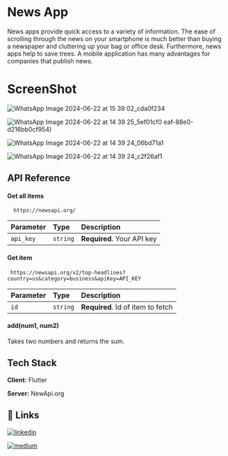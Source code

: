 
# News App

News apps provide quick access to a variety of information. The ease of scrolling through the news on your smartphone is much better than buying a newspaper and cluttering up your bag or office desk. Furthermore, news apps help to save trees. A mobile application has many advantages for companies that publish news.

# ScreenShot
![WhatsApp Image 2024-06-22 at 15 39 02_cda0f234](https://github.com/CodingWithParas/NewsApp_with_flutter/assets/173163553/efaef64b-536e-4)

![WhatsApp Image 2024-06-22 at 14 39 25_5ef01cf0](https://github.com/CodingWithParas/NewsApp_with_flutter/assets/173163553/7e975e09-0d59-4ec9-86bf-3795edaafd17)
eaf-88e0-d216bb0cf954)

![WhatsApp Image 2024-06-22 at 14 39 24_06bd71a1](https://github.com/CodingWithParas/NewsApp_with_flutter/assets/173163553/0f17bdcc-31f0-4d29-bd2a-0a023ddbff64)

![WhatsApp Image 2024-06-22 at 14 39 24_c2f26af1](https://github.com/CodingWithParas/NewsApp_with_flutter/assets/173163553/fcf488c1-aa7a-4df3-a83a-48476edb80b2)

## API Reference

#### Get all items

```http
  https://newsapi.org/
```

| Parameter | Type     | Description                |
| :-------- | :------- | :------------------------- |
| `api_key` | `string` | **Required**. Your API key |

#### Get item

```http
 https://newsapi.org/v2/top-headlines?country=us&category=business&apiKey=API_KEY
```

| Parameter | Type     | Description                       |
| :-------- | :------- | :-------------------------------- |
| `id`      | `string` | **Required**. Id of item to fetch |

#### add(num1, num2)

Takes two numbers and returns the sum.


## Tech Stack

**Client:** Flutter

**Server:** NewApi.org


## 🔗 Links
[![linkedin](https://img.shields.io/badge/linkedin-0A66C2?style=for-the-badge&logo=linkedin&logoColor=white)](https://www.linkedin.com/in/paras-sharma-a216a5275?utm_source=share&utm_campaign=share_via&utm_content=profile&utm_medium=android_app)

[![medium](https://img.shields.io/badge/Medium-222?style=for-the-badge&logo=medium&logoColor=white)](https://medium.com/@paras.influxinfotech)



